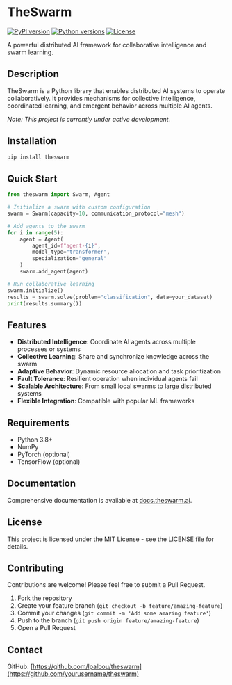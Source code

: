 # TheSwarm

[![PyPI version](https://img.shields.io/pypi/v/theswarm.svg)](https://pypi.org/project/theswarm/)
[![Python versions](https://img.shields.io/pypi/pyversions/theswarm.svg)](https://pypi.org/project/theswarm/)
[![License](https://img.shields.io/pypi/l/theswarm.svg)](https://github.com/yourusername/theswarm/blob/main/LICENSE)

A powerful distributed AI framework for collaborative intelligence and swarm learning.

## Description

TheSwarm is a Python library that enables distributed AI systems to operate collaboratively. It provides mechanisms for collective intelligence, coordinated learning, and emergent behavior across multiple AI agents.

*Note: This project is currently under active development.*

## Installation

```bash
pip install theswarm
```

## Quick Start

```python
from theswarm import Swarm, Agent

# Initialize a swarm with custom configuration
swarm = Swarm(capacity=10, communication_protocol="mesh")

# Add agents to the swarm
for i in range(5):
    agent = Agent(
        agent_id=f"agent-{i}",
        model_type="transformer",
        specialization="general"
    )
    swarm.add_agent(agent)

# Run collaborative learning
swarm.initialize()
results = swarm.solve(problem="classification", data=your_dataset)
print(results.summary())
```

## Features

- **Distributed Intelligence**: Coordinate AI agents across multiple processes or systems
- **Collective Learning**: Share and synchronize knowledge across the swarm
- **Adaptive Behavior**: Dynamic resource allocation and task prioritization
- **Fault Tolerance**: Resilient operation when individual agents fail
- **Scalable Architecture**: From small local swarms to large distributed systems
- **Flexible Integration**: Compatible with popular ML frameworks

## Requirements

- Python 3.8+
- NumPy
- PyTorch (optional)
- TensorFlow (optional)

## Documentation

Comprehensive documentation is available at [docs.theswarm.ai](https://docs.theswarm.ai).

## License

This project is licensed under the MIT License - see the LICENSE file for details.

## Contributing

Contributions are welcome! Please feel free to submit a Pull Request.

1. Fork the repository
2. Create your feature branch (`git checkout -b feature/amazing-feature`)
3. Commit your changes (`git commit -m 'Add some amazing feature'`)
4. Push to the branch (`git push origin feature/amazing-feature`)
5. Open a Pull Request

## Contact

GitHub: [https://github.com/lpalbou/theswarm](https://github.com/yourusername/theswarm) 